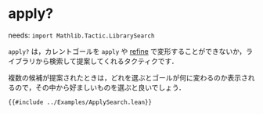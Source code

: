 # apply?

needs: `import Mathlib.Tactic.LibrarySearch`

`apply?` は，カレントゴールを `apply` や [refine](./refine.md) で変形することができないか，ライブラリから検索して提案してくれるタクティクです．

複数の候補が提案されたときは，どれを選ぶとゴールが何に変わるのか表示されるので，その中から好ましいものを選ぶと良いでしょう．

```lean
{{#include ../Examples/ApplySearch.lean}}
```
